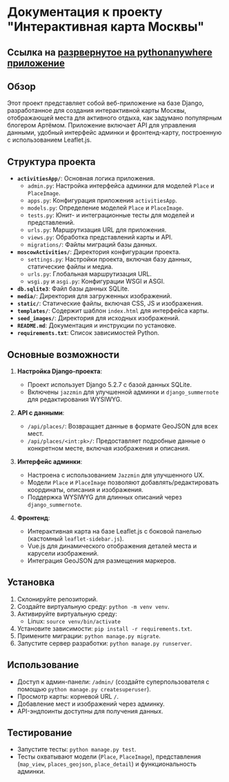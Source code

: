 # Документация к проекту "Интерактивная карта Москвы"

## Ссылка на [разрвернутое на pythonanywhere приложение](https://hahabuntun.pythonanywhere.com/)

## Обзор
Этот проект представляет собой веб-приложение на базе Django, разработанное для создания интерактивной карты Москвы, отображающей места для активного отдыха, как задумано популярным блогером Артёмом. Приложение включает API для управления данными, удобный интерфейс админки и фронтенд-карту, построенную с использованием Leaflet.js.

## Структура проекта
- **`activitiesApp/`**: Основная логика приложения.
  - `admin.py`: Настройка интерфейса админки для моделей `Place` и `PlaceImage`.
  - `apps.py`: Конфигурация приложения `activitiesApp`.
  - `models.py`: Определение моделей `Place` и `PlaceImage`.
  - `tests.py`: Юнит- и интеграционные тесты для моделей и представлений.
  - `urls.py`: Маршрутизация URL для приложения.
  - `views.py`: Обработка представлений карты и API.
  - `migrations/`: Файлы миграций базы данных.
- **`moscowActivities/`**: Директория конфигурации проекта.
  - `settings.py`: Настройки проекта, включая базу данных, статические файлы и медиа.
  - `urls.py`: Глобальная маршрутизация URL.
  - `wsgi.py` и `asgi.py`: Конфигурации WSGI и ASGI.
- **`db.sqlite3`**: Файл базы данных SQLite.
- **`media/`**: Директория для загруженных изображений.
- **`static/`**: Статические файлы, включая CSS, JS и изображения.
- **`templates/`**: Содержит шаблон `index.html` для интерфейса карты.
- **`seed_images/`**: Директория для исходных изображений.
- **`README.md`**: Документация и инструкции по установке.
- **`requirements.txt`**: Список зависимостей Python.

## Основные возможности
1. **Настройка Django-проекта**:
   - Проект использует Django 5.2.7 с базой данных SQLite.
   - Включены `jazzmin` для улучшенной админки и `django_summernote` для редактирования WYSIWYG.

2. **API с данными**:
   - `/api/places/`: Возвращает данные в формате GeoJSON для всех мест.
   - `/api/places/<int:pk>/`: Предоставляет подробные данные о конкретном месте, включая изображения и описания.

3. **Интерфейс админки**:
   - Настроена с использованием `Jazzmin` для улучшенного UX.
   - Модели `Place` и `PlaceImage` позволяют добавлять/редактировать координаты, описания и изображения.
   - Поддержка WYSIWYG для длинных описаний через `django_summernote`.

4. **Фронтенд**:
   - Интерактивная карта на базе Leaflet.js с боковой панелью (кастомный `leaflet-sidebar.js`).
   - Vue.js для динамического отображения деталей места и карусели изображений.
   - Интеграция GeoJSON для размещения маркеров.

## Установка
1. Склонируйте репозиторий.
2. Создайте виртуальную среду: `python -m venv venv`.
3. Активируйте виртуальную среду:
   - Linux: `source venv/bin/activate`
4. Установите зависимости: `pip install -r requirements.txt`.
5. Примените миграции: `python manage.py migrate`.
6. Запустите сервер разработки: `python manage.py runserver`.

## Использование
- Доступ к админ-панели: `/admin/` (создайте суперпользователя с помощью `python manage.py createsuperuser`).
- Просмотр карты: корневой URL `/`.
- Добавление мест и изображений через админку.
- API-эндпоинты доступны для получения данных.

## Тестирование
- Запустите тесты: `python manage.py test`.
- Тесты охватывают модели (`Place`, `PlaceImage`), представления (`map_view`, `places_geojson`, `place_detail`) и функциональность админки.